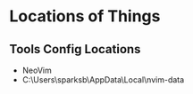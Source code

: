 # Locations of Things

## Tools Config Locations

* NeoVim
 * C:\Users\sparksb\AppData\Local\nvim-data

